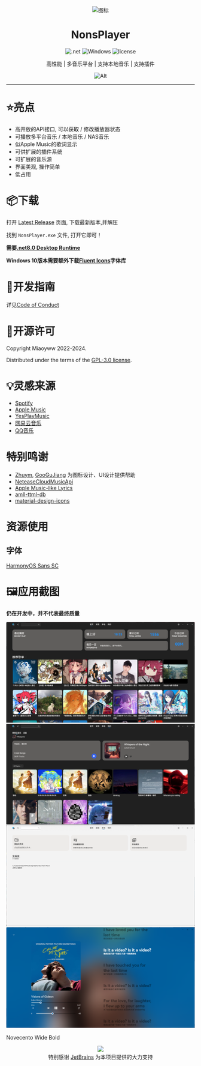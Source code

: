 <div align="center">
<!--![Alt](exp.png "exp")-->

<img src="NonsPlayer-Icon.png" alt="图标" Height="128" Width="128">

# NonsPlayer

![.net](https://img.shields.io/badge/C%23-.net8.0-orange)
![Windows](https://img.shields.io/badge/Windows-10%2B-orange)
![license](https://img.shields.io/github/license/Miaoyww/NonsPlayer)

高性能 | 多音乐平台 | 支持本地音乐 | 支持插件

![Alt](https://repobeats.axiom.co/api/embed/104248b2c1f2c27f8f5b29df5ab1ab2a4269ed96.svg "Repobeats analytics image")

***

</div>

# ⭐亮点

- 高开放的API接口, 可以获取 / 修改播放器状态
- 可播放多平台音乐 / 本地音乐 / NAS音乐
- 似Apple Music的歌词显示
- 可供扩展的插件系统
- 可扩展的音乐源
- 界面美观, 操作简单
- 低占用

# 📦️下载

打开 [Latest Release](https://github.com/Miaoywww/NeteaseCloudMusicControl/releases) 页面, 下载最新版本,并解压

找到 `NonsPlayer.exe` 文件, 打开它即可！

**需要[.net8.0 Desktop Runtime](https://dotnet.microsoft.com/zh-cn/download/dotnet/8.0)**

**Windows 10版本需要额外下载[Fluent Icons](https://learn.microsoft.com/zh-cn/windows/apps/design/downloads/#fonts)字体库**

# 🧭开发指南

详见[Code of Conduct](https://github.com/Miaoyww/NonsPlayer?tab=coc-ov-file)

# 📜开源许可

Copyright Miaoyww 2022-2024.

Distributed under the terms of
the [GPL-3.0 license](https://github.com/Miaoywww/NeteaseCloudMusicControl/blob/master/LICENSE.txt).

# 💡灵感来源

- [Spotify](https://www.spotify.com/)
- [Apple Music](https://music.apple.com)
- [YesPlayMusic](https://github.com/qier222/YesPlayMusic)
- [网易云音乐](https://music.163.com/)
- [QQ音乐](https://y.qq.com/)

# 特别鸣谢

- [Zhuym](https://github.com/Zhuym07), [GooGuJiang](https://github.com/GooGuJiang) 为图标设计、UI设计提供帮助
- [NeteaseCloudMusicApi](https://github.com/Binaryify/NeteaseCloudMusicApi)
- [Apple Music-like Lyrics](https://github.com/Steve-xmh/applemusic-like-lyrics)
- [amll-ttml-db](https://github.com/Steve-xmh/amll-ttml-db)
- [material-design-icons](https://github.com/google/material-design-icons)

# 资源使用

## 字体
[HarmonyOS Sans SC](https://developer.huawei.com/consumer/cn/doc/design-guides-V1/font-0000001157868583-V1)

# 🖼️应用截图
**仍在开发中，并不代表最终质量**

![Home](docs/home.png)
![MY](docs/my.png)
![Home](docs/local.png)
![Lyric](docs/lyric.png)

Novecento Wide Bold

<div align="center">
<image src="https://resources.jetbrains.com/storage/products/company/brand/logos/jb_beam.svg"></image>
<div>
特别感谢 <a href=https://jb.gg/OpenSourceSupport>JetBrains</a> 为本项目提供的大力支持
</div>
</div>
